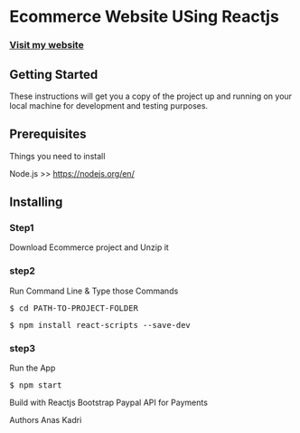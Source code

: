 <h1>Ecommerce Website USing Reactjs</h1>
<h3><a href="https://happy-panini-917400.netlify.com/" target="_blank">Visit my website</a></h3>

<h2>Getting Started</h2>
These instructions will get you a copy of the project up and running on your local machine for development and testing purposes.

<h2>Prerequisites</h2>
Things you need to install

Node.js >> https://nodejs.org/en/

<h2>Installing</h2>
<h3>Step1</h3>
Download Ecommerce  project and Unzip it

<h3>step2</h3>
Run Command Line & Type those Commands
<pre>$ cd PATH-TO-PROJECT-FOLDER</pre>
<pre>$ npm install react-scripts --save-dev</pre>
<h3>step3</h3>
Run the App
<pre>$ npm start</pre>
Build with
Reactjs
Bootstrap
Paypal API for Payments

Authors
Anas Kadri

